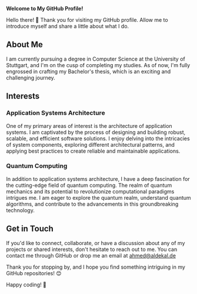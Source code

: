 
<!--
**aldekal/aldekal** is a ✨ _special_ ✨ repository because its `README.md` (this file) appears on your GitHub profile.

Here are some ideas to get you started:

- 🔭 I’m currently working on ...
- 🌱 I’m currently learning ...
- 👯 I’m looking to collaborate on ...
- 🤔 I’m looking for help with ...
- 💬 Ask me about ...
- 📫 How to reach me: ...
- 😄 Pronouns: ...
- ⚡ Fun fact: ...
-->

**Welcome to My GitHub Profile!**

Hello there! 👋 Thank you for visiting my GitHub profile. Allow me to introduce myself and share a little about what I do.

## About Me

I am currently pursuing a degree in Computer Science at the University of Stuttgart, and I'm on the cusp of completing my studies. As of now, I'm fully engrossed in crafting my Bachelor's thesis, which is an exciting and challenging journey.

## Interests

### Application Systems Architecture

One of my primary areas of interest is the architecture of application systems. I am captivated by the process of designing and building robust, scalable, and efficient software solutions. I enjoy delving into the intricacies of system components, exploring different architectural patterns, and applying best practices to create reliable and maintainable applications.

### Quantum Computing

In addition to application systems architecture, I have a deep fascination for the cutting-edge field of quantum computing. The realm of quantum mechanics and its potential to revolutionize computational paradigms intrigues me. I am eager to explore the quantum realm, understand quantum algorithms, and contribute to the advancements in this groundbreaking technology.


## Get in Touch

If you'd like to connect, collaborate, or have a discussion about any of my projects or shared interests, don't hesitate to reach out to me. You can contact me through GitHub or drop me an email at ahmed@aldekal.de

Thank you for stopping by, and I hope you find something intriguing in my GitHub repositories! 😊

Happy coding! 🚀
